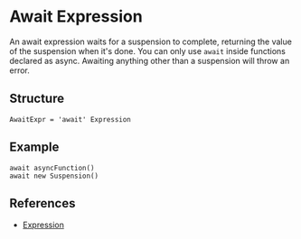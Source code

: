 # Await Expression

An await expression waits for a suspension to complete, returning the value of the suspension when it's done. You can only use `await` inside functions declared as async. Awaiting anything other than a suspension will throw an error.

## Structure

```grammar
AwaitExpr = 'await' Expression
```

## Example

```syntek
await asyncFunction()
await new Suspension()
```

## References

- [Expression](/spec/grammar/syntactic/expressions/)
